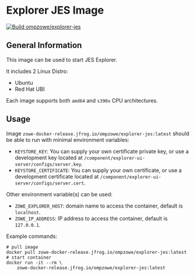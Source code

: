 # Explorer JES Image

[![Build ompzowe/explorer-jes](https://github.com/zowe/explorer-jes/actions/workflows/explorer-jes-images.yml/badge.svg)](https://github.com/zowe/explorer-jes/actions/workflows/explorer-jes-images.yml)

## General Information

This image can be used to start JES Explorer.

It includes 2 Linux Distro:

- Ubuntu
- Red Hat UBI

Each image supports both `amd64` and `s390x` CPU architectures.

## Usage

Image `zowe-docker-release.jfrog.io/ompzowe/explorer-jes:latest` should be able to run with minimal environment variables:

- `KEYSTORE_KEY`: You can supply your own certificate private key, or use a development key located at `/component/explorer-ui-server/configs/server.key`.
- `KEYSTORE_CERTIFICATE`: You can supply your own certificate, or use a development certificate located at `/component/explorer-ui-server/configs/server.cert`.

Other environment variable(s) can be used:

- `ZOWE_EXPLORER_HOST`: domain name to access the container, default is `localhost`.
- `ZOWE_IP_ADDRESS`: IP address to access the container, default is `127.0.0.1`.

Example commands:

```
# pull image
docker pull zowe-docker-release.jfrog.io/ompzowe/explorer-jes:latest
# start container
docker run -it --rm \
    zowe-docker-release.jfrog.io/ompzowe/explorer-jes:latest
```
